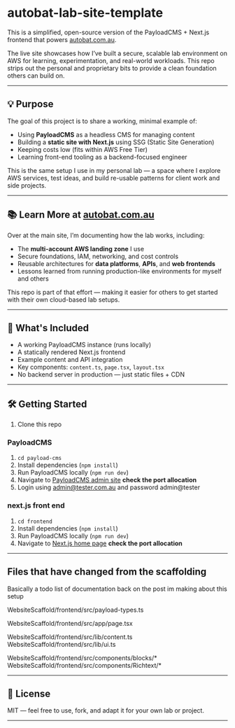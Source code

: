 # autobat-lab-site-template

This is a simplified, open-source version of the PayloadCMS + Next.js frontend that powers [autobat.com.au](https://autobat.com.au).

The live site showcases how I’ve built a secure, scalable lab environment on AWS for learning, experimentation, and real-world workloads. This repo strips out the personal and proprietary bits to provide a clean foundation others can build on.

---

## 💡 Purpose

The goal of this project is to share a working, minimal example of:

- Using **PayloadCMS** as a headless CMS for managing content
- Building a **static site with Next.js** using SSG (Static Site Generation)
- Keeping costs low (fits within AWS Free Tier)
- Learning front-end tooling as a backend-focused engineer

This is the same setup I use in my personal lab — a space where I explore AWS services, test ideas, and build re-usable patterns for client work and side projects.

---

## 📚 Learn More at [autobat.com.au](https://autobat.com.au)

Over at the main site, I’m documenting how the lab works, including:

- The **multi-account AWS landing zone** I use
- Secure foundations, IAM, networking, and cost controls
- Reusable architectures for **data platforms**, **APIs**, and **web frontends**
- Lessons learned from running production-like environments for myself and others

This repo is part of that effort — making it easier for others to get started with their own cloud-based lab setups.

---

## 🚀 What's Included

- A working PayloadCMS instance (runs locally)
- A statically rendered Next.js frontend
- Example content and API integration
- Key components: `content.ts`, `page.tsx`, `layout.tsx`
- No backend server in production — just static files + CDN

---

## 🛠️ Getting Started

1. Clone this repo

### PayloadCMS
1. `cd payload-cms`
2. Install dependencies (`npm install`)  
3. Run PayloadCMS locally (`npm run dev`)  
4. Navigate to [PayloadCMS admin site](http://localhost:3000/admin) **check the port allocation**
5. Login using admin@tester.com.au and password admin@tester

### next.js front end
1. `cd frontend`
2. Install dependencies (`npm install`)  
3. Run PayloadCMS locally (`npm run dev`)  
4. Navigate to [Next.js home page](http://localhost:3001/) **check the port allocation**


---

## Files that have changed from the scaffolding

Basically a todo list of documentation back on the post im making about this setup

WebsiteScaffold/frontend/src/payload-types.ts

WebsiteScaffold/frontend/src/app/page.tsx

WebsiteScaffold/frontend/src/lib/content.ts
WebsiteScaffold/frontend/src/lib/ui.ts

WebsiteScaffold/frontend/src/components/blocks/*
WebsiteScaffold/frontend/src/components/Richtext/*

---

## 📄 License

MIT — feel free to use, fork, and adapt it for your own lab or project.

---



